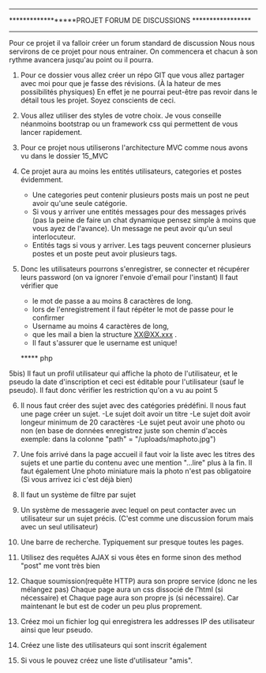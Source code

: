 ***************************************************************
******************PROJET FORUM DE DISCUSSIONS *****************
***************************************************************

Pour ce projet il va falloir créer un forum standard de discussion
Nous nous servirons de ce projet pour nous entrainer. On commencera
et chacun à son rythme avancera jusqu'au point ou il pourra.

1)  Pour ce dossier vous allez créer un répo GIT que vous allez partager
    avec moi pour que je fasse des révisions. (À la hateur de mes possibilités
    physiques) En effet je ne pourrai peut-être pas revoir dans le détail
    tous les projet. Soyez conscients de ceci.



2)  Vous allez utiliser des styles de votre choix. Je vous conseille néanmoins
    bootstrap ou un framework css qui permettent de vous lancer rapidement.



3)  Pour ce projet nous utiliserons l'architecture MVC comme nous
    avons vu dans le dossier 15_MVC



4)  Ce projet aura au moins les entités utilisateurs, categories et postes évidemment.
    - Une categories peut contenir plusieurs posts mais un post ne peut avoir qu'une seule
    catégorie.
    - Si vous y arriver une entités messages pour des messages privés (pas la peine de faire
    un chat dynamique pensez simple à moins que vous ayez de l'avance). Un message ne peut
    avoir qu'un seul interlocuteur.
    - Entités tags si vous y arriver. Les tags peuvent concerner plusieurs postes et un poste
    peut avoir plusieurs tags.


    
5)  Donc les utilisateurs pourrons s'enregistrer, se connecter et récupérer leurs password
    (on va ignorer l'envoie d'email pour l'instant)
    Il faut vérifier que
    - le mot de passe a au moins 8 caractères de long.
    - lors de l'enregistrement il faut répéter le mot de passe pour le confirmer
    - Username au moins 4 caractères de long,
    - que les mail a bien la structure XX@XX.xxx .
    - Il faut s'assurer que le username est unique!

    ***** php 


5bis)   Il faut un profil utilisateur qui affiche la photo de l'utilisateur, et le pseudo
        la date d'inscription et ceci est éditable pour l'utilisateur (sauf le pseudo).
        Il faut donc vérifier les restriction qu'on a vu au point 5



6)  Il nous faut créer des sujet avec des catégories prédéfini. Il nous faut une page
    créer un sujet.
    -Le sujet doit avoir un titre
    -Le sujet doit avoir longeur minimum de 20 caractères
    -Le sujet peut avoir une photo ou non (en base de données enregistrez juste son chemin d'accès
    exemple: dans la colonne "path" = "/uploads/maphoto.jpg")



6)  Une fois arrivé dans la page accueil il faut voir la liste avec les titres des sujets
    et une partie du contenu avec une mention "...lire" plus à la fin. Il faut également
    Une photo miniature mais la photo n'est pas obligatoire
    (Si vous arrivez ici c'est déjà bien)


7)  Il faut un système de filtre par sujet


8)  Un système de messagerie avec lequel on peut contacter avec un utilisateur sur un sujet
    précis. (C'est comme une discussion forum mais avec un seul utilisateur)

9)  Une barre de recherche. Typiquement sur presque toutes les pages.

10) Utilisez des requêtes AJAX si vous êtes en forme sinon des method "post"
    me vont très bien

11) Chaque soumission(requête HTTP) aura son propre service (donc ne les mélangez pas)
    Chaque page aura un css dissocié de l'html (si nécessaire)
    et Chaque page aura son propre js (si nécessaire).
    Car maintenant le but est de coder un peu plus proprement.

12) Créez moi un fichier log qui enregistrera les addresses IP des utilisateur ainsi que
    leur pseudo.

13) Créez une liste des utilisateurs qui sont inscrit également

14) Si vous le pouvez créez une liste d'utilisateur "amis".
